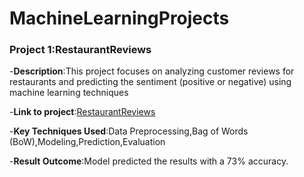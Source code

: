 # MachineLearningProjects
### Project 1:RestaurantReviews

-**Description**:This project focuses on analyzing customer reviews for restaurants and predicting the sentiment (positive or negative) using machine learning techniques

-**Link to project**:[RestaurantReviews](https://github.com/PRANAVKUMAR183/RestaurantReviews)

-**Key Techniques Used**:Data Preprocessing,Bag of Words (BoW),Modeling,Prediction,Evaluation
  
-**Result Outcome**:Model predicted the results with a 73% accuracy.

